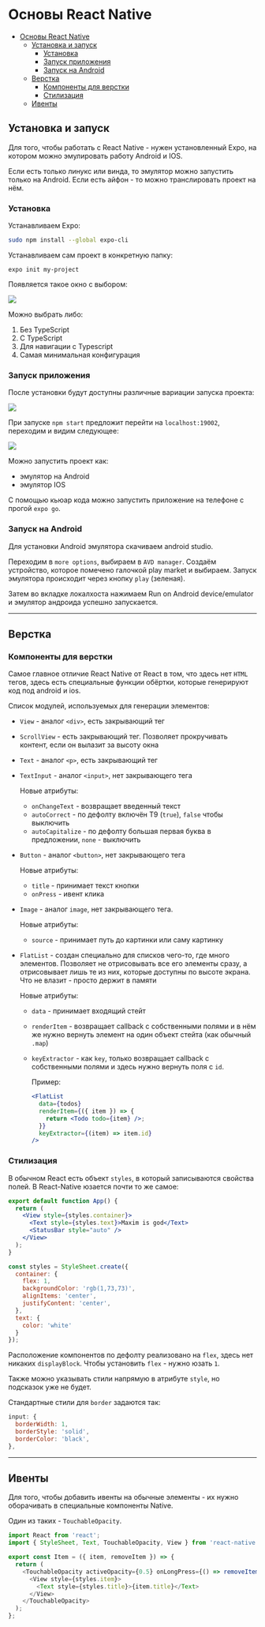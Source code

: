 # Основы React Native

- [Основы React Native](#основы-react-native)
  - [Установка и запуск](#установка-и-запуск)
    - [Установка](#установка)
    - [Запуск приложения](#запуск-приложения)
    - [Запуск на Android](#запуск-на-android)
  - [Верстка](#верстка)
    - [Компоненты для верстки](#компоненты-для-верстки)
    - [Стилизация](#стилизация)
  - [Ивенты](#ивенты)

## Установка и запуск

Для того, чтобы работать с React Native - нужен установленный Expo, на котором можно эмулировать работу Android и IOS. 

Если есть только линукс или винда, то эмулятор можно запустить только на Android. Если есть айфон - то можно транслировать проект на нём. 

### Установка


Устанавливаем Expo:

```bash
sudo npm install --global expo-cli
```

Устанавливаем сам проект в конкретную папку:

```
expo init my-project
```

Появляется такое окно с выбором:

![](img/photo_2021-12-23_12-33-16.jpg)

Можно выбрать либо: 
1. Без TypeScript
2. С TypeScript
3. Для навигации с Typescript
4. Самая минимальная конфигурация

### Запуск приложения

После установки будут доступны различные вариации запуска проекта:

![](img/photo_2021-12-23_12-41-09.jpg)

При запуске `npm start` предложит перейти на `localhost:19002`, переходим и видим следующее:

![](img/photo_2021-12-23_12-48-29.jpg)

Можно запустить проект как:
* эмулятор на Android
* эмулятор IOS

С помощью кьюар кода можно запустить приложение на телефоне с прогой `expo go`. 

### Запуск на Android

Для установки Android эмулятора скачиваем android studio.

Переходим в `more options`, выбираем в `AVD manager`. Создаём устройство, которое помечено галочкой play market и выбираем. 
Запуск эмулятора происходит через кнопку `play` (зеленая).

Затем во вкладке локалхоста нажимаем Run on Android device/emulator и эмулятор андроида успешно запускается. 
***

## Верстка

### Компоненты для верстки

Самое главное отличие React Native от React в том, что здесь нет `HTML` тегов, здесь есть специальные функции обёртки, которые генерируют код под android и ios. 

Список модулей, используемых для генерации элементов: 


* `View` - аналог `<div>`, есть закрывающий тег
* `ScrollView` - есть закрывающий тег. Позволяет прокручивать контент, если он вылазит за высоту окна
* `Text` - аналог `<p>`, есть закрывающий тег
* `TextInput` - аналог `<input>`, нет закрывающего тега

  Новые атрибуты: 
  * `onChangeText` - возвращает введенный текст
  * `autoCorrect` - по дефолту включён T9 (`true`), `false` чтобы выключить
  * `autoCapitalize` - по дефолту большая первая буква в предложении, `none` - выключить

* `Button` - аналог `<button>`, нет закрывающего тега
 
  Новые атрибуты: 
  * `title` - принимает текст кнопки
  * `onPress` - ивент клика

* `Image` - аналог `image`, нет закрывающего тега. 

  Новые атрибуты: 
  * `source` - принимает путь до картинки или саму картинку

* `FlatList` - создан специально для списков чего-то, где много элементов. Позволяет не отрисовывать все его элементы сразу, а отрисовывает лишь те из них, которые доступны по высоте экрана. Что не влазит - просто держит в памяти

  Новые атрибуты: 
  * `data` - принимает входящий стейт
  * `renderItem` - возвращает callback с собственными полями и в нём же нужно вернуть элемент на один объект стейта (как обычный `.map`)
  
  * `keyExtractor` - как `key`, только возвращает callback с собственными полями и здесь нужно вернуть поля с `id`. 

    Пример: 
    ```jsx
    <FlatList
      data={todos}
      renderItem={({ item }) => {
        return <Todo todo={item} />;
      }}
      keyExtractor={(item) => item.id}
    />
    ```

### Стилизация

В обычном React есть объект `styles`, в который записываются свойства полей. В React-Native юзается почти то же самое:

```jsx
export default function App() {
  return (
    <View style={styles.container}>
      <Text style={styles.text}>Maxim is god</Text>
      <StatusBar style="auto" />
    </View>
  );
}

const styles = StyleSheet.create({
  container: {
    flex: 1,
    backgroundColor: 'rgb(1,73,73)',
    alignItems: 'center',
    justifyContent: 'center',
  },
  text: {
    color: 'white'
  }
});
```

Расположение компонентов по дефолту реализовано на `flex`, здесь нет никаких `displayBlock`. Чтобы установить `flex` - нужно юзать `1`. 

Также можно указывать стили напрямую в атрибуте `style`, но подсказок уже не будет. 

Стандартные стили для `border` задаются так:

```js
input: {
  borderWidth: 1,
  borderStyle: 'solid',
  borderColor: 'black',
},
```
***

## Ивенты

Для того, чтобы добавить ивенты на обычные элементы - их нужно оборачивать в специальные компоненты Native. 

Один из таких - `TouchableOpacity`. 

```js
import React from 'react';
import { StyleSheet, Text, TouchableOpacity, View } from 'react-native';

export const Item = ({ item, removeItem }) => {
  return (
    <TouchableOpacity activeOpacity={0.5} onLongPress={() => removeItem(item.id)}>
      <View style={styles.item}>
        <Text style={styles.title}>{item.title}</Text>
      </View>
    </TouchableOpacity>
  );
};
```
